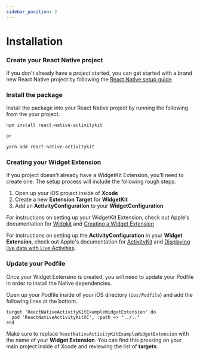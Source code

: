 ```yaml
---
sidebar_position: 2
---
```


# Installation

### Create your React Native project
If you don't already have a project started, you can get started with a brand new React Native project by following the [React Native setup guide](https://reactnative.dev/docs/environment-setup).

### Install the package
Install the package into your React Native project by running the following from the your project.

```sh
npm install react-native-activitykit

or

yarn add react-native-activitykit
```

### Creating your Widget Extension
If you project doesn't already have a WidgetKit Extension, you'll need to create one. The setup process will include the following rough steps:

1. Open up your iOS project inside of **Xcode**
2. Create a new **Extension Target** for **WidgetKit**
3. Add an **ActivityConfiguration** to your **WidgetConfiguration**

For instructions on setting up your WidgetKit Extension, check out Apple's documentation for [Widgkit](https://developer.apple.com/documentation/WidgetKit) and [Creating a Widget Extension](https://developer.apple.com/documentation/WidgetKit/Creating-a-Widget-Extension)

For instructions on setting up the **ActivityConfiguration** in your **Widget Extension**, check out Apple's documentation for [ActivityKit](https://developer.apple.com/documentation/activitykit) and [Displaying live data with Live Activities](https://developer.apple.com/documentation/activitykit/displaying-live-data-with-live-activities).

### Update your Podfile
Once your Widget Extensino is created, you will need to update your Podfile in order to install the Native dependencies.

Open up your Podfile inside of your iOS directory (`ios/Podfile`) and add the following lines at the bottom.

```
target 'ReactNativeActivityKitExampleWidgetExtension' do
  pod 'ReactNativeActivityKitXC', :path => "../.."
end
```
Make sure to replace `ReactNativeActivityKitExampleWidgetExtension` with the name of your **Widget Extension**. You can find this pressing on your main project inside of Xcode and reviewing the list of **targets**.
